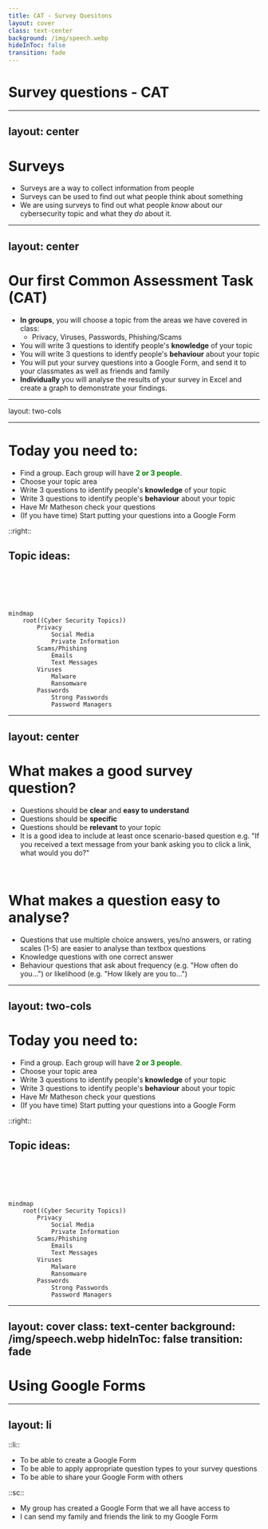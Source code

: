 ```yaml
---
title: CAT - Survey Quesitons
layout: cover
class: text-center
background: /img/speech.webp
hideInToc: false
transition: fade
---
```


# Survey questions - CAT

---
layout: center
---

# Surveys

- Surveys are a way to collect information from people
- Surveys can be used to find out what people think about something
- We are using surveys to find out what people *know* about our cybersecurity topic and what they *do* about it.

---
layout: center
---

# Our first Common Assessment Task (CAT)

- **In groups**, you will choose a topic from the areas we have covered in class:
    - Privacy, Viruses, Passwords, Phishing/Scams
- You will write 3 questions to identify people's **knowledge** of your topic
- You will write 3 questions to identfy people's **behaviour** about your topic
- You will put your survey questions into a Google Form, and send it to your classmates as well as friends and family
- **Individually** you will analyse the results of your survey in Excel and create a graph to demonstrate your findings.

---
layout: two-cols

---

# Today you need to:

- Find a group. Each group will have <strong style="color:green;">2 or 3 people</strong>.
- Choose your topic area
- Write 3 questions to identify people's **knowledge** of your topic
- Write 3 questions to identify people's **behaviour** about your topic
- <span v-mark.highlight.yellow>Have Mr Matheson check your questions</span>
- (If you have time) Start putting your questions into a Google Form

::right::

## Topic ideas:

<br /><br /><br />
```mermaid

mindmap
    root((Cyber Security Topics))
        Privacy
            Social Media
            Private Information
        Scams/Phishing
            Emails
            Text Messages
        Viruses
            Malware
            Ransomware
        Passwords
            Strong Passwords
            Password Managers
```

---
layout: center
---

# What makes a good survey question?

- Questions should be **clear** and **easy to understand**
- Questions should be **specific**
- Questions should be **relevant** to your topic
- It is a good idea to include at least once scenario-based question e.g. "If you received a text message from your bank asking you to click a link, what would you do?"

<br />

# What makes a question easy to analyse?

- Questions that use multiple choice answers, yes/no answers, or rating scales (1-5) are easier to analyse than textbox questions
- Knowledge questions with one correct answer
- Behaviour questions that ask about frequency (e.g. "How often do you...") or likelihood (e.g. "How likely are you to...")

---
layout: two-cols
---

# Today you need to:

- Find a group. Each group will have <strong style="color:green;">2 or 3 people</strong>.
- Choose your topic area
- Write 3 questions to identify people's **knowledge** of your topic
- Write 3 questions to identify people's **behaviour** about your topic
- <span v-mark.highlight.yellow>Have Mr Matheson check your questions</span>
- (If you have time) Start putting your questions into a Google Form

::right::

## Topic ideas:

<br /><br /><br />
```mermaid

mindmap
    root((Cyber Security Topics))
        Privacy
            Social Media
            Private Information
        Scams/Phishing
            Emails
            Text Messages
        Viruses
            Malware
            Ransomware
        Passwords
            Strong Passwords
            Password Managers
```
---
layout: cover
class: text-center
background: /img/speech.webp
hideInToc: false
transition: fade
---

# Using Google Forms

---
layout: li
---

::li::
- To be able to create a Google Form
- To be able to apply appropriate question types to your survey questions
- To be able to share your Google Form with others

::sc::
- My group has created a Google Form that we all have access to
- I can send my family and friends the link to my Google Form